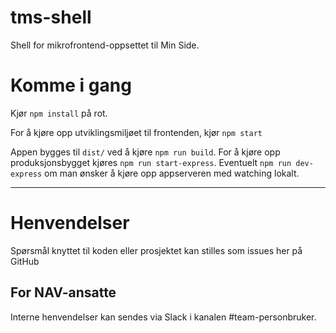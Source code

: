 tms-shell
================

Shell for mikrofrontend-oppsettet til Min Side.

# Komme i gang

Kjør `npm install` på rot.

For å kjøre opp utviklingsmiljøet til frontenden, kjør `npm start`

Appen bygges til `dist/` ved å kjøre `npm run build`. For å kjøre opp produksjonsbygget kjøres `npm run start-express`. Eventuelt `npm run dev-express` om man ønsker å kjøre opp appserveren med watching lokalt.

---

# Henvendelser

Spørsmål knyttet til koden eller prosjektet kan stilles som issues her på GitHub

## For NAV-ansatte

Interne henvendelser kan sendes via Slack i kanalen #team-personbruker.
